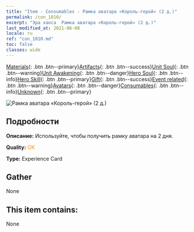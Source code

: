 ```yaml
---
title: "Item - Consumables - Рамка аватара «Король-герой» (2 д.)"
permalink: /con_1010/
excerpt: "Эра хаоса  Рамка аватара «Король-герой» (2 д.)"
last_modified_at: 2021-06-08
locale: ru
ref: "con_1010.md"
toc: false
classes: wide
---
```

 [Materials](/ItemsRU/){: .btn .btn--primary}[Artifacts](/ItemsRU/Artifacts/){: .btn .btn--success}[Unit Soul](/ItemsRU/UnitSoul/){: .btn .btn--warning}[Unit Awakening](/ItemsRU/UnitAwakening/){: .btn .btn--danger}[Hero Soul](/ItemsRU/HeroSoul/){: .btn .btn--info}[Hero Skill](/ItemsRU/HeroSkill/){: .btn .btn--primary}[Gift](/ItemsRU/Gift/){: .btn .btn--success}[Event related](/ItemsRU/Events/){: .btn .btn--warning}[Avatars](/ItemsRU/Avatars/){: .btn .btn--danger}[Consumables](/ItemsRU/Consumables/){: .btn .btn--info}[Unknown](/ItemsRU/Unknown/){: .btn .btn--primary}

 ![Рамка аватара «Король-герой» (2 д.)](/images/a/avatarFrame_49.png)

## Подробности
 **Описание:** Используйте, чтобы получить рамку аватара на 2 дня.

 **Quality:** <span style="color: #FF8C00">OK</span>

 **Type:** Experience Card

## Gather

  None

## This item contains:

  None

